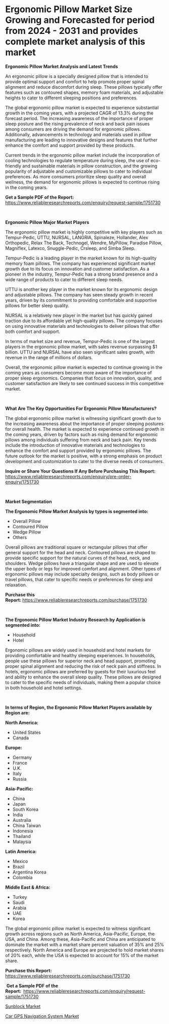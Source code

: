 <p><h1>Ergonomic Pillow Market Size Growing and Forecasted for period from 2024 - 2031 and provides complete market analysis of this market</h1></p><p><strong>Ergonomic Pillow Market Analysis and Latest Trends</strong></p>
<p><p>An ergonomic pillow is a specially designed pillow that is intended to provide optimal support and comfort to help promote proper spinal alignment and reduce discomfort during sleep. These pillows typically offer features such as contoured shapes, memory foam materials, and adjustable heights to cater to different sleeping positions and preferences.</p><p>The global ergonomic pillow market is expected to experience substantial growth in the coming years, with a projected CAGR of 13.3% during the forecast period. The increasing awareness of the importance of proper sleep posture and the rising prevalence of neck and back pain issues among consumers are driving the demand for ergonomic pillows. Additionally, advancements in technology and materials used in pillow manufacturing are leading to innovative designs and features that further enhance the comfort and support provided by these products.</p><p>Current trends in the ergonomic pillow market include the incorporation of cooling technologies to regulate temperature during sleep, the use of eco-friendly and sustainable materials in pillow construction, and the growing popularity of adjustable and customizable pillows to cater to individual preferences. As more consumers prioritize sleep quality and overall wellness, the demand for ergonomic pillows is expected to continue rising in the coming years.</p></p>
<p><strong>Get a Sample PDF of the Report:&nbsp;</strong> <a href="https://www.reliableresearchreports.com/enquiry/request-sample/1751730">https://www.reliableresearchreports.com/enquiry/request-sample/1751730</a></p>
<p>&nbsp;</p>
<p><strong>Ergonomic Pillow Major Market Players</strong></p>
<p><p>The ergonomic pillow market is highly competitive with key players such as Tempur-Pedic, UTTU, NURSAL, LANGRIA, Spinaleze, Hollander, Alex Orthopedic, Relax The Back, Technogel, Wendre, MyPillow, Paradise Pillow, Magniflex, Latexco, Snuggle-Pedic, Crsleep, and Simba Sleep.</p><p>Tempur-Pedic is a leading player in the market known for its high-quality memory foam pillows. The company has experienced significant market growth due to its focus on innovation and customer satisfaction. As a pioneer in the industry, Tempur-Pedic has a strong brand presence and a wide range of products to cater to different sleep needs.</p><p>UTTU is another key player in the market known for its ergonomic design and adjustable pillows. The company has seen steady growth in recent years, driven by its commitment to providing comfortable and supportive pillows for better sleep quality.</p><p>NURSAL is a relatively new player in the market but has quickly gained traction due to its affordable yet high-quality pillows. The company focuses on using innovative materials and technologies to deliver pillows that offer both comfort and support.</p><p>In terms of market size and revenue, Tempur-Pedic is one of the largest players in the ergonomic pillow market, with sales revenue surpassing $1 billion. UTTU and NURSAL have also seen significant sales growth, with revenue in the range of millions of dollars.</p><p>Overall, the ergonomic pillow market is expected to continue growing in the coming years as consumers become more aware of the importance of proper sleep ergonomics. Companies that focus on innovation, quality, and customer satisfaction are likely to see continued success in this competitive market.</p></p>
<p>&nbsp;</p>
<p><strong>What Are The Key Opportunities For Ergonomic Pillow Manufacturers?</strong></p>
<p><p>The global ergonomic pillow market is witnessing significant growth due to the increasing awareness about the importance of proper sleeping postures for overall health. The market is expected to experience continued growth in the coming years, driven by factors such as rising demand for ergonomic pillows among individuals suffering from neck and back pain. Key trends include the introduction of innovative materials and technologies to enhance the comfort and support provided by ergonomic pillows. The future outlook for the market is positive, with a strong emphasis on product development and customization to cater to the diverse needs of consumers.</p></p>
<p><strong>Inquire or Share Your Questions If Any Before Purchasing This Report:</strong> <a href="https://www.reliableresearchreports.com/enquiry/pre-order-enquiry/1751730">https://www.reliableresearchreports.com/enquiry/pre-order-enquiry/1751730</a></p>
<p>&nbsp;</p>
<p><strong>Market Segmentation</strong></p>
<p><strong>The Ergonomic Pillow Market Analysis by types is segmented into:</strong></p>
<p><ul><li>Overall Pillow</li><li>Contoured Pillow</li><li>Wedge Pillow</li><li>Others</li></ul></p>
<p><p>Overall pillows are traditional square or rectangular pillows that offer general support for the head and neck. Contoured pillows are shaped to provide specific support for the natural curves of the head, neck, and shoulders. Wedge pillows have a triangular shape and are used to elevate the upper body or legs for improved comfort and alignment. Other types of ergonomic pillows may include specialty designs, such as body pillows or travel pillows, that cater to specific needs or preferences for sleep and relaxation.</p></p>
<p><strong>Purchase this Report:&nbsp;</strong><a href="https://www.reliableresearchreports.com/purchase/1751730">https://www.reliableresearchreports.com/purchase/1751730</a></p>
<p>&nbsp;</p>
<p><strong>The Ergonomic Pillow Market Industry Research by Application is segmented into:</strong></p>
<p><ul><li>Household</li><li>Hotel</li></ul></p>
<p><p>Ergonomic pillows are widely used in household and hotel markets for providing comfortable and healthy sleeping experiences. In households, people use these pillows for superior neck and head support, promoting proper spinal alignment and reducing the risk of neck pain and stiffness. In hotels, ergonomic pillows are preferred by guests for their luxurious feel and ability to enhance the overall sleep quality. These pillows are designed to cater to the specific needs of individuals, making them a popular choice in both household and hotel settings.</p></p>
<p>&nbsp;</p>
<p><strong>In terms of Region, the Ergonomic Pillow Market Players available by Region are:</strong></p>
<p>
    <p> <strong> North America: </strong>
        <ul>
            <li>United States</li>
            <li>Canada</li>
        </ul>
        </p> 
    <p> <strong> Europe: </strong>
        <ul>
            <li>Germany</li>
            <li>France</li>
            <li>U.K.</li>
            <li>Italy</li>
            <li>Russia</li>
        </ul>
        </p> 
    <p> <strong> Asia-Pacific: </strong>
        <ul>
            <li>China</li>
            <li>Japan</li>
            <li>South Korea</li>
            <li>India</li>
            <li>Australia</li>
            <li>China Taiwan</li>
            <li>Indonesia</li>
            <li>Thailand</li>
            <li>Malaysia</li>
        </ul>
        </p> 
    <p> <strong> Latin America: </strong>
        <ul>
            <li>Mexico</li>
            <li>Brazil</li>
            <li>Argentina Korea</li>
            <li>Colombia</li>
        </ul>
        </p> 
    <p> <strong> Middle East & Africa: </strong>
        <ul>
            <li>Turkey</li>
            <li>Saudi</li>
            <li>Arabia</li>
            <li>UAE</li>
            <li>Korea</li>
        </ul>
    </p>
    </p>
<p><p>The global ergonomic pillow market is expected to witness significant growth across regions such as North America, Asia-Pacific, Europe, the USA, and China. Among these, Asia-Pacific and China are anticipated to dominate the market with a market share percent valuation of 35% and 25% respectively. North America and Europe are projected to hold market shares of 20% each, while the USA is expected to account for 15% of the market share.</p></p>
<p><strong>Purchase this Report: </strong><a href="https://www.reliableresearchreports.com/purchase/1751730">https://www.reliableresearchreports.com/purchase/1751730</a></p>
<p>&nbsp;<strong>Get a Sample PDF of the Report:&nbsp;&nbsp;</strong><a href="https://www.reliableresearchreports.com/enquiry/request-sample/1751730">https://www.reliableresearchreports.com/enquiry/request-sample/1751730</a></p>
<p><strong></strong></p>
<p><p><a href="https://github.com/Sherrillcrooksxa8i18ucf2m/Market-Research-Report-List-1/blob/main/sunblock-market.md">Sunblock Market</a></p><p><a href="https://summer-dogwood-3e9.notion.site/Car-GPS-Navigation-System-Market-Research-Report-Reveals-The-Latest-Trends-And-Opportunities-of-this-dc71205380f8482ca98625ff65421c4e">Car GPS Navigation System Market</a></p></p>
